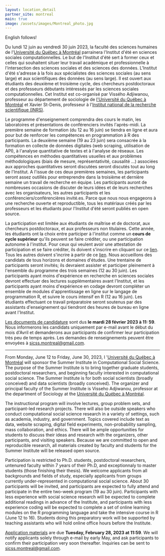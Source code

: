 ```yaml
---
layout: location_detail
partner_site: montreal
main: true
image: /assets/images/Montreal_photo.jpg
---
```


English follows!

Du lundi 12 juin au vendredi 30 juin 2023, la faculté des sciences humaines de l'[Université du Québec à Montréal](https://uqam.ca/) parrainera l'Institut d'été en sciences sociales computationnelles. Le but de l'Institut d'été sert à former ceux et celles qui souhaitent situer leur travail académique et professionnelle à l'intersection des sciences sociales et des sciences des données. L'Institut d'été s'adresse à la fois aux spécialistes des sciences sociales (au sens large) et aux scientifiques des données (au sens large). Il est ouvert aux étudiants des deuxième et troisième cycle, des chercheurs postdoctoraux et des professeurs débutants intéressés par les sciences sociales computationnelles. Cet Institut est co-organisé par Vissého Adjiwanou, professeur au département de sociologie de [l'Université du Québec à Montréal](https://sociologie.uqam.ca/corps-professoral/professeurs-es/professeur/adjiwanou.visseho/) et Xavier St-Denis, professeur à l'[Institut national de la recherche scientifique (INRS)](https://inrs.ca/la-recherche/professeurs/xavier-st-denis/).

Le programme d'enseignement comprendra des cours le matin, les laboratoires et présentations de conférenciers invités l'après-midi. La première semaine de formation (du 12 au 16 juin) se tiendra en ligne et aura pour but de renforcer les compétences en programmation à R des participants. La deuxième semaine (19 au 23 juin) sera consacrée à la formation en collecte de données digitales (web scraping, utilisation de API), à l'analyse quantitative de textes et à l'analyse de réseaux. Les compétences en méthodes quantitatives usuelles et aux problèmes méthodologiques (biais de mesure, représentativité, causalité ...) associées aux approches quantitatives seront discutées seront discutés tout au long de l'Institut. A l'issue de ces deux premières semaines, les participants seront assez outillés pour entreprendre dans la troisième et dernière semaine un travail de recherche en équipe. Les participants auront de nombreuses occasions de discuter de leurs idées et de leurs recherches avec les organisateurs, les autres participants et les conférenciers/conférencières invité.es. Parce que nous nous engageons à une recherche ouverte et reproductible, tous les matériaux créés par les professeurs et les étudiants pour l'Institut d'été seront publiés en open source.

La participation est limitée aux étudiants de maîtrise et de doctorat, aux chercheurs postdoctoraux, et aux professeurs non titulaires. Cette année, les étudiants ont la choix entre participer à l'institut comme un **cours de cycle supérieur** qu'ils peuvent se faire créditer, ou une participation autonome à l'institut. Pour ceux qui veulent avoir une attestation de participation et se faire créditer, ils doivent s'inscrire en cliquant sur ce [lien](). Tous les autres doivent s'incrire à partir de ce [lien](https://compsocialscience.github.io/summer-institute/2023/montreal/apply). Nous accueillons des candidats de tous horizons et domaines d'études. Une trentaine de participants seront invités; ils devraient assister et participer pleinement à l'ensemble du programme des trois semaines (12 au 30 juin). Les participants ayant moins d'expérience en recherche en sciences sociales devront effectuer des lectures supplémentaires avant l'Institut, et les participants ayant moins d'expérience en codage devront compléter un ensemble de modules d'apprentissage en ligne sur le langage de programmation R, et suivre le cours intensif en R (12 au 16 juin). Les étudiants effectuant ce travail préparatoire seront soutenus par des assistants d'enseignement qui tiendront des heures de bureau en ligne avant l'Institut.

[Les documents de candidature](https://compsocialscience.github.io/summer-institute/2023/montreal/apply) sont dus **le mardi 28 février 2023 à 11: 59**. Nous informerons les candidats uniquement par e-mail avant le début du mois d'Avril et demanderons aux participants de confirmer leur participation très peu de temps après. Les demandes de renseignements peuvent être envoyées à <sicss.montreal@gmail.com>.


---

From Monday, June 12 to Friday, June 30, 2023, l '[Université du Québec à Montréal](https://uqam.ca/) will sponsor the Summer Institute in Computational Social Science. The purpose of the Summer Institute is to bring together graduate students, postdoctoral researchers, and beginning faculty interested in computational social science. The Summer Institute is for both social scientists (broadly conceived) and data scientists (broadly conceived). The organizer and principal faculty of the Summer Institute is Visseho Adjiwanou, professor at the department of Sociology at the [Université du Québec à Montréal](https://uqam.ca/).

The instructional program will involve lectures, group problem sets, and participant-led research projects. There will also be outside speakers who conduct computational social science research in a variety of settings, such as academia, industry, and government. Topics covered include text as data, website scraping, digital field experiments, non-probability sampling, mass collaboration, and ethics. There will be ample opportunities for students to discuss their ideas and research with the organizers, other participants, and visiting speakers. Because we are committed to open and reproducible research, all materials created by faculty and students for the Summer Institute will be released open source.

Participation is restricted to Ph.D. students, postdoctoral researchers, untenured faculty within 7 years of their Ph.D, and exceptionnaly to master students (those finishing their thesis). We welcome applicants from all backgrounds and fields of study, especially applicants from groups currently under-represented in computational social science. About 30 participants will be invited, and participants are expected to fully attend and participate in the entire two-week program (19 au 30 juin). Participants with less experience with social science research will be expected to complete additional readings in advance of the Institute, and participants with less experience coding will be expected to complete a set of online learning modules on the R programming language and take the intensive course in R (June 12 to 16). Students doing this preparatory work will be supported by teaching assistants who will hold online office hours before the Institute.

[Application materials](https://compsocialscience.github.io/summer-institute/2023/montreal/apply) are due **Tuesday, February 28, 2023 at 11:59**. We will notify applicants solely through e-mail by early May, and ask participants to confirm their participation very soon thereafter. Inquiries can be sent to <sicss.montreal@gmail.com>.

